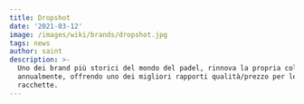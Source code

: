 ```yaml
---
title: Dropshot
date: '2021-03-12'
image: /images/wiki/brands/dropshot.jpg
tags: news
author: saint
description: >-
  Uno dei brand più storici del mondo del padel, rinnova la propria collezione
  annualmente, offrendo uno dei migliori rapporti qualità/prezzo per le proprie
  racchette.
---
```

